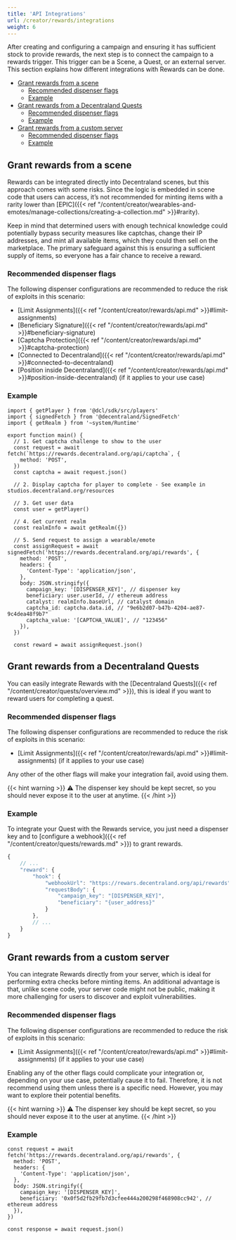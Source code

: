 ```yaml
---
title: 'API Integrations'
url: /creator/rewards/integrations
weight: 6
---
```


After creating and configuring a campaign and ensuring it has sufficient stock to provide rewards, the next step is to connect the campaign to a rewards trigger. This trigger can be a Scene, a Quest, or an external server. This section explains how different integrations with Rewards can be done. 

- [Grant rewards from a scene](#grant-rewards-from-a-scene)
  - [Recommended dispenser flags](#recommended-dispenser-flags)
  - [Example](#example)
- [Grant rewards from a Decentraland Quests](#grant-rewards-from-a-decentraland-quests)
  - [Recommended dispenser flags](#recommended-dispenser-flags-1)
  - [Example](#example-1)
- [Grant rewards from a custom server](#grant-rewards-from-a-custom-server)
  - [Recommended dispenser flags](#recommended-dispenser-flags-2)
  - [Example](#example-2)

## Grant rewards from a scene

Rewards can be integrated directly into Decentraland scenes, but this approach comes with some risks. Since the logic is embedded in scene code that users can access, it’s not recommended for minting items with a rarity lower than [EPIC]({{< ref "/content/creator/wearables-and-emotes/manage-collections/creating-a-collection.md" >}}#rarity).

Keep in mind that determined users with enough technical knowledge could potentially bypass security measures like captchas, change their IP addresses, and mint all available items, which they could then sell on the marketplace. The primary safeguard against this is ensuring a sufficient supply of items, so everyone has a fair chance to receive a reward.

### Recommended dispenser flags

The following dispenser configurations are recommended to reduce the risk of exploits in this scenario: 

- [Limit Assignments]({{< ref "/content/creator/rewards/api.md" >}}#limit-assignments)
- [Beneficiary Signature]({{< ref "/content/creator/rewards/api.md" >}}#beneficiary-signature)
- [Captcha Protection]({{< ref "/content/creator/rewards/api.md" >}}#captcha-protection)
- [Connected to Decentraland]({{< ref "/content/creator/rewards/api.md" >}}#connected-to-decentraland)
- [Position inside Decentraland]({{< ref "/content/creator/rewards/api.md" >}}#position-inside-decentraland) (if it applies to your use case)

### Example

```tsx
import { getPlayer } from '@dcl/sdk/src/players'
import { signedFetch } from '@decentraland/SignedFetch'
import { getRealm } from '~system/Runtime'

export function main() {
  // 1. Get captcha challenge to show to the user
  const request = await fetch(`https://rewards.decentraland.org/api/captcha`, {
    method: 'POST',
  })
  const captcha = await request.json()

  // 2. Display captcha for player to complete - See example in studios.decentraland.org/resources

  // 3. Get user data
  const user = getPlayer()

  // 4. Get current realm
  const realmInfo = await getRealm({})

  // 5. Send request to assign a wearable/emote
  const assignRequest = await signedFetch('https://rewards.decentraland.org/api/rewards', {
    method: 'POST',
    headers: {
      'Content-Type': 'application/json',
    },
    body: JSON.stringify({
      campaign_key: '[DISPENSER_KEY]', // dispenser key
      beneficiary: user.userId, // ethereum address
      catalyst: realmInfo.baseUrl, // catalyst domain
      captcha_id: captcha.data.id, // "9e6b2d07-b47b-4204-ae87-9c4dea48f9b7"
      captcha_value: '[CAPTCHA_VALUE]', // "123456"
    }),
  })

  const reward = await assignRequest.json()
```

## Grant rewards from a Decentraland Quests

You can easily integrate Rewards with the [Decentraland Quests]({{< ref "/content/creator/quests/overview.md" >}}), this is ideal if you want to reward users for completing a quest.

### Recommended dispenser flags

The following dispenser configurations are recommended to reduce the risk of exploits in this scenario:

- [Limit Assignments]({{< ref "/content/creator/rewards/api.md" >}}#limit-assignments) (if it applies to your use case)

Any other of the other flags will make your integration fail, avoid using them.

{{< hint warning >}}
⚠️ The dispenser key should be kept secret, so you should never expose it to the user at anytime.
{{< /hint >}}

### Example

To integrate your Quest with the Rewards service, you just need a dispenser key and to [configure a webhook]({{< ref "/content/creator/quests/rewards.md" >}}) to grant rewards.

```js
{
    // ...
    "reward": {
        "hook": {
            "webhookUrl": "https://rewars.decentraland.org/api/rewards",
            "requestBody": {
                "campaign_key": "[DISPENSER_KEY]",
                "beneficiary": "{user_address}"
            }
        },
        // ...
    }
}
```

## Grant rewards from a custom server

You can integrate Rewards directly from your server, which is ideal for performing extra checks before minting items. An additional advantage is that, unlike scene code, your server code might not be public, making it more challenging for users to discover and exploit vulnerabilities.

### Recommended dispenser flags

The following dispenser configurations are recommended to reduce the risk of exploits in this scenario:

- [Limit Assignments]({{< ref "/content/creator/rewards/api.md" >}}#limit-assignments) (if it applies to your use case)

Enabling any of the other flags could complicate your integration or, depending on your use case, potentially cause it to fail. Therefore, it is not recommend using them unless there is a specific need. However, you may want to explore their potential benefits.

{{< hint warning >}}
⚠️ The dispenser key should be kept secret, so you should never expose it to the user at anytime.
{{< /hint >}}

### Example

```tsx
const request = await fetch('https://rewards.decentraland.org/api/rewards', {
  method: 'POST',
  headers: {
    'Content-Type': 'application/json',
  },
  body: JSON.stringify({
    campaign_key: '[DISPENSER_KEY]',
    beneficiary: '0x0f5d2fb29fb7d3cfee444a200298f468908cc942', // ethereum address
  }),
})

const response = await request.json()
```
